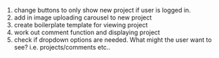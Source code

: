 1. change buttons to only show new project if user is logged in.
1. add in image uploading carousel to new project
1. create boilerplate template for viewing project
1. work out comment function and displaying project
1. check if dropdown options are needed. What might the user want to see? i.e. projects/comments etc..

